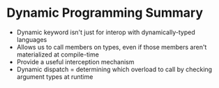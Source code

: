 ﻿# Dynamic Programming Summary 
- Dynamic keyword isn't just for interop with dynamically-typed languages 
- Allows us to call members on types, even if those members aren't materialized at compile-time
- Provide a useful interception mechanism
- Dynamic dispatch = determining which overload to call by checking argument types at runtime